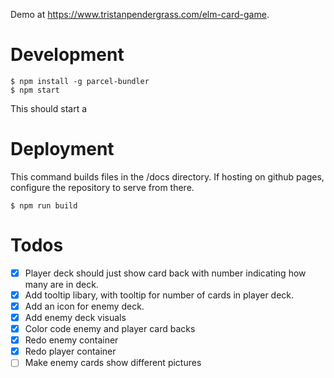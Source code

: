 Demo at https://www.tristanpendergrass.com/elm-card-game.

# Development

```
$ npm install -g parcel-bundler
$ npm start
```

This should start a

# Deployment

This command builds files in the /docs directory. If hosting on github pages, configure the repository to serve from there.

```
$ npm run build
```

# Todos

- [x] Player deck should just show card back with number indicating how many are in deck.
- [x] Add tooltip libary, with tooltip for number of cards in player deck.
- [x] Add an icon for enemy deck.
- [x] Add enemy deck visuals
- [x] Color code enemy and player card backs
- [x] Redo enemy container
- [x] Redo player container
- [ ] Make enemy cards show different pictures
